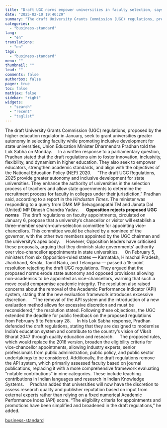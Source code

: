 ```yaml
---
title: "Draft UGC norms empower universities in faculty selection, says Pradhan"
date: "2025-02-10 19:40:29"
summary: "The draft University Grants Commission (UGC) regulations, proposed by the higher education regulator in January, seek to grant universities greater autonomy in selecting faculty while promoting inclusive development for state universities, Union Education Minister Dharmendra Pradhan told the Lok Sabha on Monday. In a written response to a parliamentary question,..."
categories:
  - "business-standard"
lang:
  - "en"
translations:
  - "en"
tags:
  - "business-standard"
menu: ""
thumbnail: ""
lead: ""
comments: false
authorbox: false
pager: true
toc: false
mathjax: false
sidebar: "right"
widgets:
  - "search"
  - "recent"
  - "taglist"
---
```


The draft University Grants Commission (UGC) regulations, proposed by the higher education regulator in January, seek to grant universities greater autonomy in selecting faculty while promoting inclusive development for state universities, Union Education Minister Dharmendra Pradhan told the Lok Sabha on Monday.  
 
In a written response to a parliamentary question, Pradhan stated that the draft regulations aim to foster innovation, inclusivity, flexibility, and dynamism in higher education. They also seek to empower educators, strengthen academic standards, and align with the objectives of the National Education Policy (NEP) 2020.  
 
“The draft UGC Regulations, 2025 provide greater autonomy and inclusive development for state universities. They enhance the authority of universities in the selection process of teachers and allow state governments to determine the recruitment process for faculty in colleges under their jurisdiction,” Pradhan said, according to a report in the *Hindustan Times*. The minister was responding to a query from DMK MP Selvaganapathi TM and Janata Dal (United) MP Dinesh Chandra Yadav.   
 
**Opposition rejects proposed UGC norms**
 
The draft regulations on faculty appointments, circulated on January 6, propose that a university’s chancellor or visitor will establish a three-member search-cum-selection committee for appointing vice-chancellors. This committee would be chaired by a nominee of the governor, with the other two members appointed by the UGC chairman and the university’s apex body.  
 
However, Opposition leaders have criticised these proposals, arguing that they diminish state governments' authority over vice-chancellor appointments in state universities.  
 
On February 5, ministers from six Opposition-ruled states — Karnataka, Himachal Pradesh, Jharkhand, Kerala, Tamil Nadu, and Telangana — passed a 15-point resolution rejecting the draft UGC regulations. They argued that the proposed norms erode state autonomy and opposed provisions allowing non-academics to be appointed as vice-chancellors, warning that such a move could compromise academic integrity. The resolution also raised concerns about the removal of the Academic Performance Indicator (API) system, stating that the new evaluation framework introduces excessive discretion.  
 
“The removal of the API system and the introduction of a new evaluation method allows for excessive discretion and must be reconsidered,” the resolution stated. Following these objections, the UGC extended the deadline for public feedback on the proposed regulations from February 5 to February 28.  
 
In his Lok Sabha response, Pradhan defended the draft regulations, stating that they are designed to modernise India’s education system and contribute to the country’s vision of Viksit Bharat 2047 through quality education and research.  
 
The proposed rules, which would replace the 2018 version, broaden the eligibility criteria for vice-chancellor appointments, allowing industry experts, senior professionals from public administration, public policy, and public sector undertakings to be considered. Additionally, the draft regulations remove the API system, which primarily assessed faculty based on journal publications, replacing it with a more comprehensive framework evaluating “notable contributions” in nine categories. These include teaching contributions in Indian languages and research in Indian Knowledge Systems.  
 
Pradhan added that universities will now have the discretion to assess research quality and publisher reputation based on input from external experts rather than relying on a fixed numerical Academic Performance Index (API) score. “The eligibility criteria for appointments and promotions have been simplified and broadened in the draft regulations,” he added.

[business-standard](https://www.business-standard.com/india-news/ugc-regulation-faculty-education-minister-dharmendra-pradhan-lok-sabha-125021000899_1.html)
